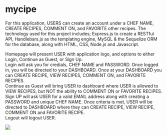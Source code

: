 # mycipe

For this application, USERS can create an account under a CHEF NAME, CREATE RECIPES, COMMENT ON, and FAVORITE other recipes.  The technology used for this project includes; Express.js to create a RESTful API, Handlebars.js as the templating engine, MySQL & the Sequelize ORM for the database, along with HTML, CSS, Node.js and Javascript.<br>

Homepage will present USER with application logo, and options to either Login, Continue as Guest, or Sign Up.<br>
Login will ask you for credials, CHEF NAME and PASSWORD.  Once logged in, you will be directed to your DASHBOARD.  Once at your DASHBOARD you can CREATE RECIPE, VIEW RECIPES, COMMENT ON, and FAVORITE RECIPES.<br>
Continue as Guest will bring USER to dashboard where USER is allowed to VIEW RECIPES, but NOT the ability to COMMENT ON or FAVORITE RECIPES.<br>
Sign UP will ask USER for a valid EMAIL address along with creating a PASSWORD and unique CHEF NAME.  Once criteria is met, USER will be directed to DASHBOARD where they can CREATE RECIPE, VIEW RECIPE, COMMENT ON and FAVORITE RECIPE.<br>
Logout will logout USER.<br>




<img src="https://i.imgur.com/NVafCZs.png">